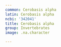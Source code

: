 ```yaml
---
common: Cerobasis alpha
latin: Cerobasis alpha
ncbi: '342041'
title: Cerobasis alpha
group: Invertebrates
image: .na.character

---
```

